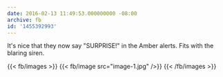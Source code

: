 ```yaml
---
date: 2016-02-13 11:49:53.000000000 -08:00
archive: fb
id: '1455392993'
---
```


It's nice that they now say "SURPRISE!" in the Amber alerts. Fits with the blaring siren.

{{< fb/images >}}
{{< fb/image src="image-1.jpg" />}}
{{< /fb/images >}}
